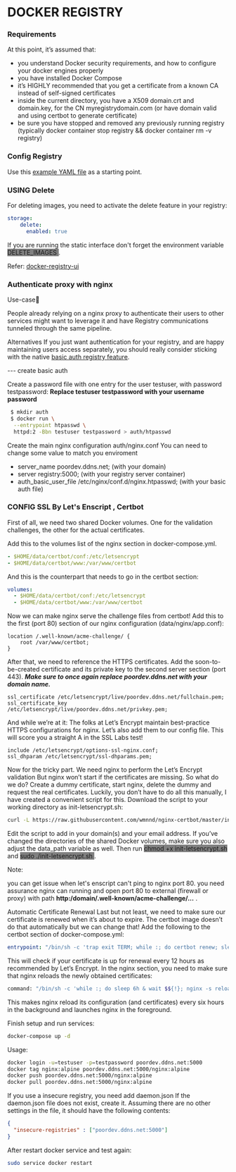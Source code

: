 # DOCKER REGISTRY

### Requirements
At this point, it’s assumed that:

- you understand Docker security requirements, and how to configure your docker engines properly
- you have installed Docker Compose
- it’s HIGHLY recommended that you get a certificate from a known CA instead of self-signed certificates
- inside the current directory, you have a X509 domain.crt and domain.key, for the CN myregistrydomain.com
(or have domain valid and using certbot to generate certificate)
- be sure you have stopped and removed any previously running registry (typically docker container stop registry && docker container rm -v registry)

### Config Registry

Use this [example YAML file](https://github.com/docker/distribution/blob/master/cmd/registry/config-example.yml) as a starting point.

### **USING Delete**
For deleting images, you need to activate the delete feature in your registry:

```yml
storage:
    delete:
      enabled: true
```

If you are running the static interface don't forget the environment variable <span style="background:gray" >DELETE_IMAGES </span>.

Refer: [docker-registry-ui](https://github.com/Joxit/docker-registry-ui)

### Authenticate proxy with nginx
Use-case🔗

People already relying on a nginx proxy to authenticate their users to other services might want to leverage it and have Registry communications tunneled through the same pipeline.

Alternatives
If you just want authentication for your registry, and are happy maintaining users access separately, you should really consider sticking with the native [basic auth registry feature](https://docs.docker.com/registry/recipes/nginx/#:~:text=basic%20auth%20registry%20feature).

--- create basic auth

Create a password file with one entry for the user testuser, with password testpassword:
**Replace testuser testpassword with your username password**

```sh
 $ mkdir auth
 $ docker run \
  --entrypoint htpasswd \
  httpd:2 -Bbn testuser testpassword > auth/htpasswd
```
Create the main nginx configuration auth/nginx.conf
You can need to change some value to match you enviroment
 - server_name poordev.ddns.net; (with your domain)
 - server registry:5000; (with your registry server container)
 - auth_basic_user_file /etc/nginx/conf.d/nginx.htpasswd; (with your basic auth file)

### CONFIG SSL By Let's Enscript , Certbot
First of all, we need two shared Docker volumes. One for the validation challenges, the other for the actual certificates.

Add this to the volumes list of the nginx section in docker-compose.yml.

```yml
- $HOME/data/certbot/conf:/etc/letsencrypt
- $HOME/data/certbot/www:/var/www/certbot
```

And this is the counterpart that needs to go in the certbot section:

```yml
volumes:
  - $HOME/data/certbot/conf:/etc/letsencrypt
  - $HOME/data/certbot/www:/var/www/certbot
```

Now we can make nginx serve the challenge files from certbot! Add this to the first (port 80) section of our nginx configuration (data/nginx/app.conf):

```
location /.well-known/acme-challenge/ {
    root /var/www/certbot;
}
```

After that, we need to reference the HTTPS certificates. Add the soon-to-be-created certificate and its private key to the second server section (port 443). ***Make sure to once again replace poordev.ddns.net with your domain name.***

```
ssl_certificate /etc/letsencrypt/live/poordev.ddns.net/fullchain.pem;
ssl_certificate_key /etc/letsencrypt/live/poordev.ddns.net/privkey.pem;
```

And while we’re at it: The folks at Let’s Encrypt maintain best-practice HTTPS configurations for nginx. Let’s also add them to our config file. This will score you a straight A in the SSL Labs test!

```
include /etc/letsencrypt/options-ssl-nginx.conf;
ssl_dhparam /etc/letsencrypt/ssl-dhparams.pem;
```

Now for the tricky part. We need nginx to perform the Let’s Encrypt validation But nginx won’t start if the certificates are missing.
So what do we do? Create a dummy certificate, start nginx, delete the dummy and request the real certificates.
Luckily, you don’t have to do all this manually, I have created a convenient script for this.
Download the script to your working directory as init-letsencrypt.sh:
```sh
curl -L https://raw.githubusercontent.com/wmnnd/nginx-certbot/master/init-letsencrypt.sh > init-letsencrypt.sh
```

Edit the script to add in your domain(s) and your email address. If you’ve changed the directories of the shared Docker volumes, make sure you also adjust the data_path variable as well.
Then run <span style="background:gray" >chmod +x init-letsencrypt.sh </span> and <span style="background:gray" >sudo ./init-letsencrypt.sh </span> .

Note:

you can get issue when let's enscript can't ping to nginx port 80. you need assurance nginx can running and open port 80 to external (firewall or proxy) with path **http:/domain/.well-known/acme-challenge/...** .

Automatic Certificate Renewal
Last but not least, we need to make sure our certificate is renewed when it’s about to expire. The certbot image doesn’t do that automatically but we can change that!
Add the following to the certbot section of docker-compose.yml:

```yml
entrypoint: "/bin/sh -c 'trap exit TERM; while :; do certbot renew; sleep 12h & wait $${!}; done;'"
```

This will check if your certificate is up for renewal every 12 hours as recommended by Let’s Encrypt.
In the nginx section, you need to make sure that nginx reloads the newly obtained certificates:

```sh
command: "/bin/sh -c 'while :; do sleep 6h & wait $${!}; nginx -s reload; done & nginx -g \"daemon off;\"'"
```

This makes nginx reload its configuration (and certificates) every six hours in the background and launches nginx in the foreground.

Finish setup and run services:

```sh
docker-compose up -d
```

Usage:
```sh
docker login -u=testuser -p=testpassword poordev.ddns.net:5000
docker tag nginx:alpine poordev.ddns.net:5000/nginx:alpine
docker push poordev.ddns.net:5000/nginx:alpine
docker pull poordev.ddns.net:5000/nginx:alpine
```
If you use a insecure registry, you need add daemon.json
If the daemon.json file does not exist, create it. Assuming there are no other settings in the file, it should have the following contents:
```json
{
  "insecure-registries" : ["poordev.ddns.net:5000"]
}
```
After restart docker service and test again:
```sh
sudo service docker restart
```